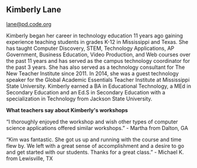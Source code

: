 ## Kimberly Lane

[lane@pd.code.org](mailto:lane@pd.code.org)

Kimberly began her career in technology education 11 years ago gaining experience teaching students in grades K-12 in Mississippi and Texas. She has taught Computer Discovery, STEM, Technology Applications, AP Government, Business Education, Video Production, and Web courses over the past 11 years and has served as the campus technology coordinator for the past 3 years. She has also served as a technology consultant for The New Teacher Institute since 2011. In 2014, she was a guest technology speaker for the Global Academic Essentials Teacher Institute at Mississippi State University. Kimberly earned a BA in Educational Technology, a MEd in Secondary Education and an Ed.S in Secondary Education with a specialization in Technology from Jackson State University. 

**What teachers say about Kimberly's workshops**

“I thoroughly enjoyed the workshop and wish other types of computer science applications offered similar workshops.” - Martha from Dalton, GA

“Kim was fantastic. She got us up and running with the course and time flew by. We left with a great sense of accomplishment and a desire to go and get started with our students. Thanks for a great class.” - Michael K. from Lewisville, TX

